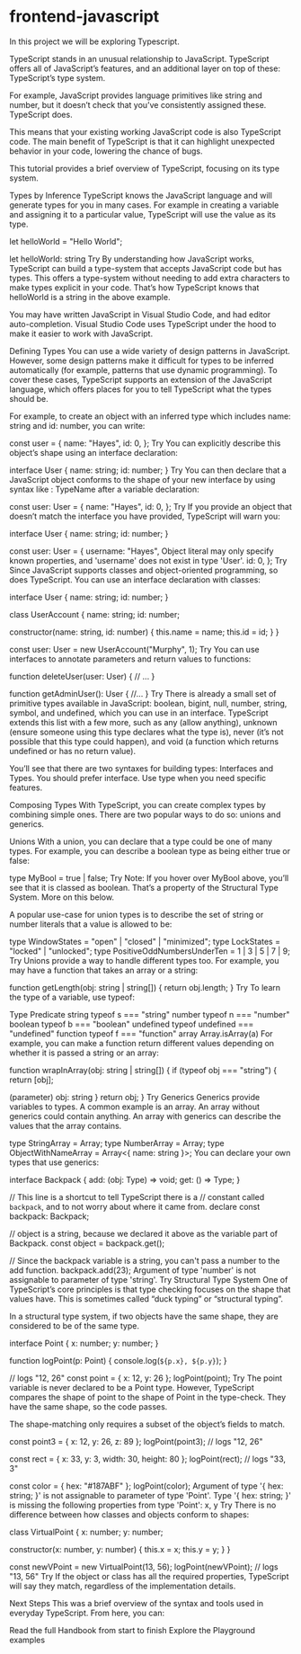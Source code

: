 # frontend-javascript

In this project we will be exploring Typescript.

TypeScript stands in an unusual relationship to JavaScript. TypeScript offers all of JavaScript’s features, and an additional layer on top of these: TypeScript’s type system.

For example, JavaScript provides language primitives like string and number, but it doesn’t check that you’ve consistently assigned these. TypeScript does.

This means that your existing working JavaScript code is also TypeScript code. The main benefit of TypeScript is that it can highlight unexpected behavior in your code, lowering the chance of bugs.

This tutorial provides a brief overview of TypeScript, focusing on its type system.

Types by Inference
TypeScript knows the JavaScript language and will generate types for you in many cases. For example in creating a variable and assigning it to a particular value, TypeScript will use the value as its type.

let helloWorld = "Hello World";
        
let helloWorld: string
Try
By understanding how JavaScript works, TypeScript can build a type-system that accepts JavaScript code but has types. This offers a type-system without needing to add extra characters to make types explicit in your code. That’s how TypeScript knows that helloWorld is a string in the above example.

You may have written JavaScript in Visual Studio Code, and had editor auto-completion. Visual Studio Code uses TypeScript under the hood to make it easier to work with JavaScript.

Defining Types
You can use a wide variety of design patterns in JavaScript. However, some design patterns make it difficult for types to be inferred automatically (for example, patterns that use dynamic programming). To cover these cases, TypeScript supports an extension of the JavaScript language, which offers places for you to tell TypeScript what the types should be.

For example, to create an object with an inferred type which includes name: string and id: number, you can write:

const user = {
  name: "Hayes",
  id: 0,
};
Try
You can explicitly describe this object’s shape using an interface declaration:

interface User {
  name: string;
  id: number;
}
Try
You can then declare that a JavaScript object conforms to the shape of your new interface by using syntax like : TypeName after a variable declaration:

const user: User = {
  name: "Hayes",
  id: 0,
};
Try
If you provide an object that doesn’t match the interface you have provided, TypeScript will warn you:

interface User {
  name: string;
  id: number;
}
 
const user: User = {
  username: "Hayes",
Object literal may only specify known properties, and 'username' does not exist in type 'User'.
  id: 0,
};
Try
Since JavaScript supports classes and object-oriented programming, so does TypeScript. You can use an interface declaration with classes:

interface User {
  name: string;
  id: number;
}
 
class UserAccount {
  name: string;
  id: number;
 
  constructor(name: string, id: number) {
    this.name = name;
    this.id = id;
  }
}
 
const user: User = new UserAccount("Murphy", 1);
Try
You can use interfaces to annotate parameters and return values to functions:

function deleteUser(user: User) {
  // ...
}
 
function getAdminUser(): User {
  //...
}
Try
There is already a small set of primitive types available in JavaScript: boolean, bigint, null, number, string, symbol, and undefined, which you can use in an interface. TypeScript extends this list with a few more, such as any (allow anything), unknown (ensure someone using this type declares what the type is), never (it’s not possible that this type could happen), and void (a function which returns undefined or has no return value).

You’ll see that there are two syntaxes for building types: Interfaces and Types. You should prefer interface. Use type when you need specific features.

Composing Types
With TypeScript, you can create complex types by combining simple ones. There are two popular ways to do so: unions and generics.

Unions
With a union, you can declare that a type could be one of many types. For example, you can describe a boolean type as being either true or false:

type MyBool = true | false;
Try
Note: If you hover over MyBool above, you’ll see that it is classed as boolean. That’s a property of the Structural Type System. More on this below.

A popular use-case for union types is to describe the set of string or number literals that a value is allowed to be:

type WindowStates = "open" | "closed" | "minimized";
type LockStates = "locked" | "unlocked";
type PositiveOddNumbersUnderTen = 1 | 3 | 5 | 7 | 9;
Try
Unions provide a way to handle different types too. For example, you may have a function that takes an array or a string:

function getLength(obj: string | string[]) {
  return obj.length;
}
Try
To learn the type of a variable, use typeof:

Type	Predicate
string	typeof s === "string"
number	typeof n === "number"
boolean	typeof b === "boolean"
undefined	typeof undefined === "undefined"
function	typeof f === "function"
array	Array.isArray(a)
For example, you can make a function return different values depending on whether it is passed a string or an array:

function wrapInArray(obj: string | string[]) {
  if (typeof obj === "string") {
    return [obj];
            
(parameter) obj: string
  }
  return obj;
}
Try
Generics
Generics provide variables to types. A common example is an array. An array without generics could contain anything. An array with generics can describe the values that the array contains.

type StringArray = Array<string>;
type NumberArray = Array<number>;
type ObjectWithNameArray = Array<{ name: string }>;
You can declare your own types that use generics:

interface Backpack<Type> {
  add: (obj: Type) => void;
  get: () => Type;
}
 
// This line is a shortcut to tell TypeScript there is a
// constant called `backpack`, and to not worry about where it came from.
declare const backpack: Backpack<string>;
 
// object is a string, because we declared it above as the variable part of Backpack.
const object = backpack.get();
 
// Since the backpack variable is a string, you can't pass a number to the add function.
backpack.add(23);
Argument of type 'number' is not assignable to parameter of type 'string'.
Try
Structural Type System
One of TypeScript’s core principles is that type checking focuses on the shape that values have. This is sometimes called “duck typing” or “structural typing”.

In a structural type system, if two objects have the same shape, they are considered to be of the same type.

interface Point {
  x: number;
  y: number;
}
 
function logPoint(p: Point) {
  console.log(`${p.x}, ${p.y}`);
}
 
// logs "12, 26"
const point = { x: 12, y: 26 };
logPoint(point);
Try
The point variable is never declared to be a Point type. However, TypeScript compares the shape of point to the shape of Point in the type-check. They have the same shape, so the code passes.

The shape-matching only requires a subset of the object’s fields to match.

const point3 = { x: 12, y: 26, z: 89 };
logPoint(point3); // logs "12, 26"
 
const rect = { x: 33, y: 3, width: 30, height: 80 };
logPoint(rect); // logs "33, 3"
 
const color = { hex: "#187ABF" };
logPoint(color);
Argument of type '{ hex: string; }' is not assignable to parameter of type 'Point'.
  Type '{ hex: string; }' is missing the following properties from type 'Point': x, y
Try
There is no difference between how classes and objects conform to shapes:

class VirtualPoint {
  x: number;
  y: number;
 
  constructor(x: number, y: number) {
    this.x = x;
    this.y = y;
  }
}
 
const newVPoint = new VirtualPoint(13, 56);
logPoint(newVPoint); // logs "13, 56"
Try
If the object or class has all the required properties, TypeScript will say they match, regardless of the implementation details.

Next Steps
This was a brief overview of the syntax and tools used in everyday TypeScript. From here, you can:

Read the full Handbook from start to finish
Explore the Playground examples